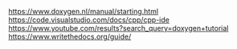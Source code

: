 https://www.doxygen.nl/manual/starting.html
https://code.visualstudio.com/docs/cpp/cpp-ide
https://www.youtube.com/results?search_query=doxygen+tutorial
https://www.writethedocs.org/guide/
